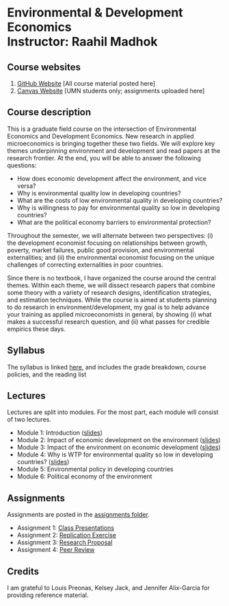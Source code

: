 # Environmental & Development Economics <br/> Instructor: Raahil Madhok <br>

## Course websites
1. [GitHub Website](https://github.com/rmadhok/enviro-dev-grad) [All course material posted here]
2. [Canvas Website](https://canvas.umn.edu/courses/459511) [UMN students only; assignments uploaded here]

## Course description

This is a graduate field course on the intersection of Environmental Economics and Development Economics. New research in applied microeconomics is bringing together these two fields. We will explore key themes underpinning environment and development and read papers at the research frontier. At the end, you will be able to answer the following questions:

* How does economic development affect the environment, and vice versa?
* Why is environmental quality low in developing countries?
* What are the costs of low environmental quality in developing countries?
* Why is willingness to pay for environmental quality so low in developing countries?
* What are the political economy barriers to environmental protection?

Throughout the semester, we will alternate between two perspectives: (i) the development economist focusing on relationships between growth, poverty, market failures, public good provision, and environmental externalities; and (ii) the environmental economist focusing on the unique challenges of correcting externalities in poor countries.

Since there is no textbook, I have organized the course around the central themes. Within each theme, we will dissect research papers that combine some theory with a variety of research designs, identification strategies, and estimation techniques. While the course is aimed at students planning to do research in environment/development, my goal is to help advance your training as applied microeconomists in general, by showing (i) what makes a successful research question, and (ii) what passes for credible empirics these days.

## Syllabus

The syllabus is linked [here](syllabus.pdf), and includes the grade breakdown, course policies, and the reading list

## Lectures
Lectures are split into modules. For the most part, each module will consist of two lectures.

- Module 1: Introduction ([slides](lectures/module1/module1.pdf))
- Module 2: Impact of economic development on the environment ([slides](lectures/module2/module2.pdf))
- Module 3: Impact of the environment on economic development ([slides](lectures/module3/module3.pdf))
- Module 4: Why is WTP for environmental quality so low in developing countries? ([slides](lectures/module4/module4.pdf))
- Module 5: Environmental policy in developing countries
- Module 6: Political economy of the environment

## Assignments

Assignments are posted in the [assignments folder](assignments/).
- Assignment 1: [Class Presentations](assignments/paper_presentations/presentation_tips.pdf)
- Assignment 2: [Replication Exercise](assignments/replication_exercise/replication_exercise.pdf)
- Assignment 3: [Research Proposal](assignments/research_proposal/research_proposal.pdf)
- Assignment 4: [Peer Review](assignments/research_proposal/peer_review.pdf)


## Credits
I am grateful to Louis Preonas, Kelsey Jack, and Jennifer Alix-Garcia for providing reference material.


